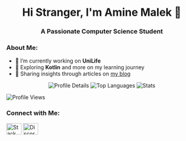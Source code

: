 <div align="center">
  <h1>Hi Stranger, I'm Amine Malek 👋</h1>
  <h3>A Passionate Computer Science Student</h3>
</div>

<h3>About Me:</h3>

- 🔭 I’m currently working on **UniLife**
- 🌱 Exploring **Kotlin** and more on my learning journey
- 📝 Sharing insights through articles on [my blog](https://Unknownkratos.github.io/)

<div align="center">
  <img src="http://github-profile-summary-cards.vercel.app/api/cards/profile-details?username=Unknownkratos&theme=github" alt="Profile Details" />
  <img src="http://github-profile-summary-cards.vercel.app/api/cards/repos-per-language?username=Unknownkratos&theme=github" alt="Top Languages" />
  <img src="http://github-profile-summary-cards.vercel.app/api/cards/stats?username=Unknownkratos&theme=default" alt="Stats" />
</div>

<p align="left"> <img src="https://komarev.com/ghpvc/?username=superkogito&label=Profile%20views&color=0e75b6&style=flat" alt="Profile Views" /> </p>

<h3>Connect with Me:</h3>
<p align="left">
  <a href="https://stackoverflow.com/users/22089111/unknownkratos" target="blank"><img align="center" src="https://raw.githubusercontent.com/rahuldkjain/github-profile-readme-generator/master/src/images/icons/Social/stack-overflow.svg" alt="Stack Overflow" height="30" width="40" /></a>
  <a href="https://discord.gg/unknownkratos" target="blank"><img align="center" src="https://raw.githubusercontent.com/rahuldkjain/github-profile-readme-generator/master/src/images/icons/Social/discord.svg" alt="Discord" height="30" width="40" /></a>
</p>
